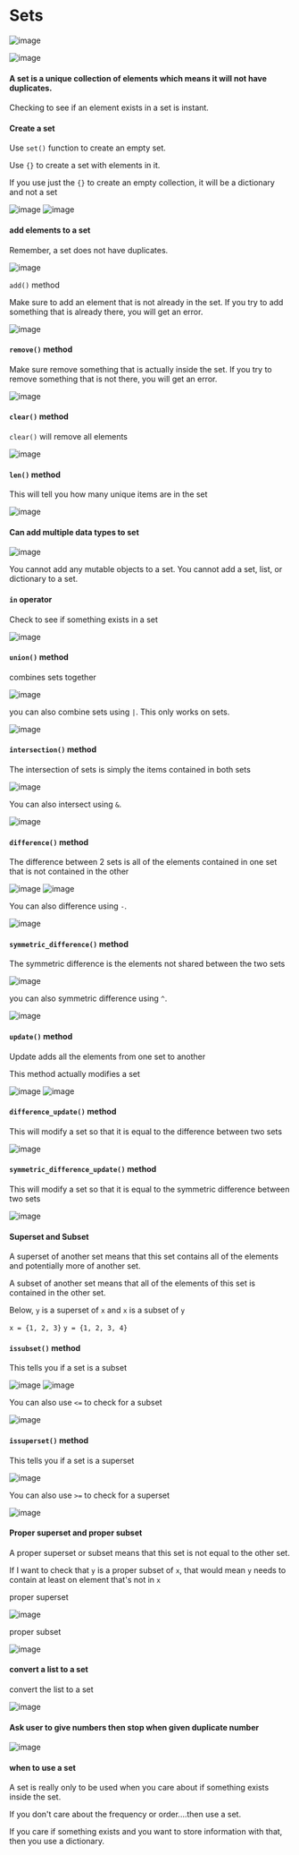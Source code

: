 # Sets

![image](https://user-images.githubusercontent.com/19383145/167455179-7f3ed7d1-612d-4db2-ba7f-9315acf0ee7d.png)

![image](https://user-images.githubusercontent.com/19383145/167455483-61b9580f-65eb-4bc9-bbc5-d8dd07d3b38b.png)

#### A set is a unique collection of elements which means it will not have duplicates. 

Checking to see if an element exists in a set is instant.

#### Create a set

Use `set()` function to create an empty set. 

Use `{}` to create a set with elements in it.

If you use just the `{}` to create an empty collection, it will be a dictionary and not a set

![image](https://user-images.githubusercontent.com/19383145/167456550-db8e1703-420b-4a7c-956b-158d74c58932.png)
![image](https://user-images.githubusercontent.com/19383145/167456654-3e79c9db-0e52-4d7b-acee-ba1d374a5c5b.png)

#### add elements to a set

Remember, a set does not have duplicates.

![image](https://user-images.githubusercontent.com/19383145/167456918-92d269bc-cb8f-4ef8-849e-6cfe7bde30a7.png)

`add()` method

Make sure to add an element that is not already in the set. If you try to add something that is already there, you will get an error.

![image](https://user-images.githubusercontent.com/19383145/167457261-4e4dbfc3-5959-416c-862f-377984c530a0.png)

#### `remove()` method

Make sure remove something that is actually inside the set. If you try to remove something that is not there, you will get an error.

![image](https://user-images.githubusercontent.com/19383145/167457695-4e8a3e39-3bff-42d0-9e05-f7829394035b.png)

#### `clear()` method

`clear()` will remove all elements 

![image](https://user-images.githubusercontent.com/19383145/167458075-7267ecf9-b079-4b48-9c5e-571375ece57c.png)

#### `len()` method

This will tell you how many unique items are in the set

![image](https://user-images.githubusercontent.com/19383145/167458914-ced7a09a-4077-4492-a648-6e520a8999f0.png)

#### Can add multiple data types to set

![image](https://user-images.githubusercontent.com/19383145/167459289-ad1c5db3-a114-4050-b595-31ae894de30b.png)

You cannot add any mutable objects to a set. You cannot add a set, list, or dictionary to a set. 

#### `in` operator

Check to see if something exists in a set

![image](https://user-images.githubusercontent.com/19383145/167534817-2ba240fa-acb8-4a7b-8ac3-f04908533b69.png)

#### `union()` method

combines sets together

![image](https://user-images.githubusercontent.com/19383145/167535099-cd3ef751-9e8e-4d97-bf28-489ab5174f48.png)

you can also combine sets using `|`. This only works on sets.

![image](https://user-images.githubusercontent.com/19383145/167535178-81b13a45-902d-4536-862a-08f51e08284b.png)

#### `intersection()` method

The intersection of sets is simply the items contained in both sets

![image](https://user-images.githubusercontent.com/19383145/167535640-e2eba701-522e-45e6-8e6e-b5684726022c.png)

You can also intersect using `&`.

![image](https://user-images.githubusercontent.com/19383145/167535775-e018fe4a-083c-49b2-acb8-57f84e202be7.png)

#### `difference()` method

The difference between 2 sets is all of the elements contained in one set that is not contained in the other

![image](https://user-images.githubusercontent.com/19383145/167536133-7478ea1e-0fb9-4db8-a7ed-293e2beba9fb.png)
![image](https://user-images.githubusercontent.com/19383145/167536185-3d4b062c-7345-4536-8b3a-3dd1bd6e1620.png)

You can also difference using `-`.

![image](https://user-images.githubusercontent.com/19383145/167536428-8d364387-296e-4d1f-9ec5-2f5da8a81518.png)

#### `symmetric_difference()` method

The symmetric difference is the elements not shared between the two sets

![image](https://user-images.githubusercontent.com/19383145/167536688-e3e893eb-cec0-4a52-9140-f91d4eb0aa32.png)

you can also symmetric difference using `^`.

![image](https://user-images.githubusercontent.com/19383145/167536919-8d50b457-24ee-477e-882a-3dda88cd46fc.png)

#### `update()` method

Update adds all the elements from one set to another

This method actually modifies a set

![image](https://user-images.githubusercontent.com/19383145/167743965-25a76407-36c4-4bc5-b5bd-dff0404659f3.png)
![image](https://user-images.githubusercontent.com/19383145/167744023-a5db4d02-f78a-4f1e-8af8-a4f9a4320b28.png)

#### `difference_update()` method

This will modify a set so that it is equal to the difference between two sets

![image](https://user-images.githubusercontent.com/19383145/167744143-1558d492-ac12-4af8-aef7-8d0aeb56dc7a.png)

#### `symmetric_difference_update()` method

This will modify a set so that it is equal to the symmetric difference between two sets

![image](https://user-images.githubusercontent.com/19383145/167744320-147b57b8-c7e7-4d80-b758-b6c40090fbf6.png)

#### Superset and Subset

A superset of another set means that this set contains all of the elements and potentially more of another set.

A subset of another set means that all of the elements of this set is contained in the other set. 

Below, `y` is a superset of `x` and `x` is a subset of `y`

`x = {1, 2, 3}`
`y = {1, 2, 3, 4}`

#### `issubset()` method

This tells you if a set is a subset

![image](https://user-images.githubusercontent.com/19383145/167745742-b29f7056-eb2f-4256-9693-5aa05c0eaa7e.png)
![image](https://user-images.githubusercontent.com/19383145/167745775-31fa381c-b031-4d8e-ae9d-4968a2c0c325.png)

You can also use `<=` to check for a subset

![image](https://user-images.githubusercontent.com/19383145/167745997-80e45d4e-aeaf-4021-9ea9-d1a54045a7cd.png)

#### `issuperset()` method

This tells you if a set is a superset

![image](https://user-images.githubusercontent.com/19383145/167746128-7669cf47-a501-4aac-a397-7d1d43e69db3.png)

You can also use `>=` to check for a superset

![image](https://user-images.githubusercontent.com/19383145/167746747-67197a1c-3d62-43c1-a3e3-35f5a14fd7ee.png)

#### Proper superset and proper subset

A proper superset or subset means that this set is not equal to the other set. 

If I want to check that `y` is a proper subset of `x`, that would mean `y` needs to contain at least on element that's not in `x`

proper superset

![image](https://user-images.githubusercontent.com/19383145/167747499-92355894-42a4-4328-9332-cf662a3fe351.png)

proper subset

![image](https://user-images.githubusercontent.com/19383145/167747548-15b4ac46-93b9-4859-b6ea-49912f121306.png)

#### convert a list to a set

convert the list to a set

![image](https://user-images.githubusercontent.com/19383145/167747930-eeebdc1c-ecf0-41f6-ab35-d797b1b17e10.png)

#### Ask user to give numbers then stop when given duplicate number

![image](https://user-images.githubusercontent.com/19383145/167748348-21da942f-5fa7-4def-a0d5-6da2e4cee6b3.png)

#### when to use a set

A set is really only to be used when you care about if something exists inside the set. 

If you don't care about the frequency or order....then use a set.

If you care if something exists and you want to store information with that, then you use a dictionary. 



